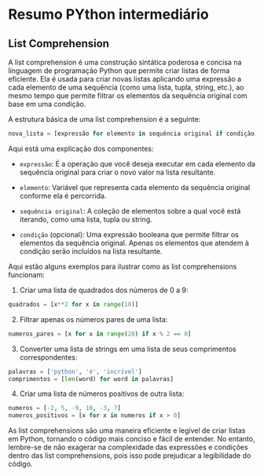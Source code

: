 # Resumo PYthon intermediário

## List Comprehension

A list comprehension é uma construção sintática poderosa e concisa na linguagem de programação Python que permite criar listas de forma eficiente. Ela é usada para criar novas listas aplicando uma expressão a cada elemento de uma sequência (como uma lista, tupla, string, etc.), ao mesmo tempo que permite filtrar os elementos da sequência original com base em uma condição.

A estrutura básica de uma list comprehension é a seguinte:

```python
nova_lista = [expressão for elemento in sequência original if condição]
```

Aqui está uma explicação dos componentes:

- `expressão`: É a operação que você deseja executar em cada elemento da sequência original para criar o novo valor na lista resultante.

- `elemento`: Variável que representa cada elemento da sequência original conforme ela é percorrida.

- `sequência original`: A coleção de elementos sobre a qual você está iterando, como uma lista, tupla ou string.

- `condição` (opcional): Uma expressão booleana que permite filtrar os elementos da sequência original. Apenas os elementos que atendem à condição serão incluídos na lista resultante.

Aqui estão alguns exemplos para ilustrar como as list comprehensions funcionam:

1. Criar uma lista de quadrados dos números de 0 a 9:
```python
quadrados = [x**2 for x in range(10)]
```

2. Filtrar apenas os números pares de uma lista:
```python
numeros_pares = [x for x in range(20) if x % 2 == 0]
```

3. Converter uma lista de strings em uma lista de seus comprimentos correspondentes:
```python
palavras = ['python', 'é', 'incrível']
comprimentos = [len(word) for word in palavras]
```

4. Criar uma lista de números positivos de outra lista:
```python
numeros = [-2, 5, -9, 10, -3, 7]
numeros_positivos = [x for x in numeros if x > 0]
```

As list comprehensions são uma maneira eficiente e legível de criar listas em Python, tornando o código mais conciso e fácil de entender. No entanto, lembre-se de não exagerar na complexidade das expressões e condições dentro das list comprehensions, pois isso pode prejudicar a legibilidade do código.
